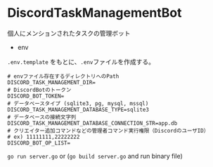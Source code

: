 # DiscordTaskManagementBot

個人にメンションされたタスクの管理ボット

- env

`.env.template` をもとに、`.env`ファイルを作成する。

```
# envファイル存在するディレクトリへのPath
DISCORD_TASK_MANAGEMENT_DIR=
# DiscordBotのトークン
DISCORD_BOT_TOKEN=
# データベースタイプ (sqlite3, pg, mysql, mssql)
DISCORD_TASK_MANAGEMENT_DATABASE_TYPE=sqlite3
# データベースの接続文字列
DISCORD_TASK_MANAGEMENT_DATABASE_CONNECTION_STR=app.db
# クリエイター追加コマンドなどの管理者コマンド実行権限（DiscordのユーザID）
# ex) 11111111,22222222
DISCORD_BOT_OP_LIST=
```

`go run server.go` or (`go build server.go` and run binary file)